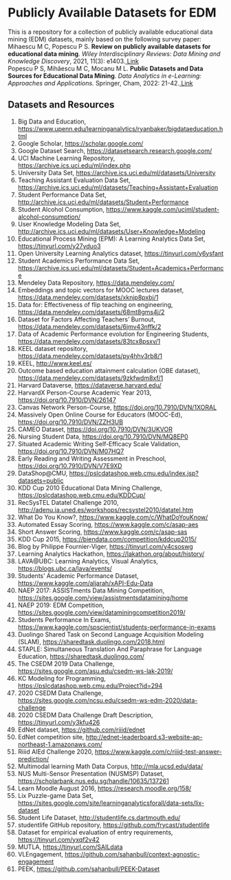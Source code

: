 # Publicly Available Datasets for EDM
This is a repository for a collection of publicly available educational data mining (EDM) datasets, mainly based on the following survey paper:
Mihaescu M C, Popescu P S. <b>Review on publicly available datasets for educational data mining</b>. <i>Wiley Interdisciplinary Reviews: Data Mining and Knowledge Discovery</i>, 2021, 11(3): e1403.<a class="btn btn-outline-primary my-1 mr-1 btn-sm" href="https://wires.onlinelibrary.wiley.com/doi/10.1002/widm.1403?af=R" target="_blank" rel="noopener"> Link
  </a><br />
Popescu P S, Mihăescu M C, Mocanu M L. <b>Public Datasets and Data Sources for Educational Data Mining</b>. <i>Data Analytics in e-Learning: Approaches and Applications.</i> Springer, Cham, 2022: 21-42.<a class="btn btn-outline-primary my-1 mr-1 btn-sm" href="https://link.springer.com/chapter/10.1007/978-3-030-96644-7_2" target="_blank" rel="noopener"> Link
  </a>
 
## Datasets and Resources
1. Big Data and Education, https://www.upenn.edu/learninganalytics/ryanbaker/bigdataeducation.html
2. Google Scholar, https://scholar.google.com/
3. Google Dataset Search, https://datasetsearch.research.google.com/
4. UCI Machine Learning Repository, https://archive.ics.uci.edu/ml/index.php
5. University Data Set, https://archive.ics.uci.edu/ml/datasets/University
6. Teaching Assistant Evaluation Data Set, https://archive.ics.uci.edu/ml/datasets/Teaching+Assistant+Evaluation
7. Student Performance Data Set, http://archive.ics.uci.edu/ml/datasets/Student+Performance
8. Student Alcohol Consumption, https://www.kaggle.com/uciml/student-alcohol-consumption/
9. User Knowledge Modeling Data Set, http://archive.ics.uci.edu/ml/datasets/User+Knowledge+Modeling
10. Educational Process Mining (EPM): A Learning Analytics Data Set, https://tinyurl.com/y27yduo3
11. Open University Learning Analytics dataset, https://tinyurl.com/y6ysfant
12. Student Academics Performance Data Set, https://archive.ics.uci.edu/ml/datasets/Student+Academics+Performance
13. Mendeley Data Repository, https://data.mendeley.com/
14. Embeddings and topic vectors for MOOC lectures dataset, https://data.mendeley.com/datasets/xknjp8pxbj/1
15. Data for: Effectiveness of flip teaching on engineering, https://data.mendeley.com/datasets/68mt8gms4j/2
16. Dataset for Factors Affecting Teachers’ Burnout, https://data.mendeley.com/datasets/6jmv43nffk/2
17. Data of Academic Performance evolution for Engineering Students, https://data.mendeley.com/datasets/83tcx8psxv/1
18. KEEL dataset repository, https://data.mendeley.com/datasets/py4hhv3rb8/1
19. KEEL, http://www.keel.es/
20. Outcome based education attainment calculation (OBE dataset), https://data.mendeley.com/datasets/9zkfwdm8xf/1
21. Harvard Dataverse, https://dataverse.harvard.edu/
22. HarvardX Person-Course Academic Year 2013, https://doi.org/10.7910/DVN/26147
23. Canvas Network Person-Course, https://doi.org/10.7910/DVN/1XORAL
24. Massively Open Online Course for Educators (MOOC-Ed), https://doi.org/10.7910/DVN/ZZH3UB
25. CAMEO Dataset, https://doi.org/10.7910/DVN/3UKVOR
26. Nursing Student Data, https://doi.org/10.7910/DVN/MQ8EP0
27. Situated Academic Writing Self-Efficacy Scale Validation, https://doi.org/10.7910/DVN/M07HQ7
28. Early Reading and Writing Assessment in Preschool, https://doi.org/10.7910/DVN/V7E9XD
29. DataShop@CMU, https://pslcdatashop.web.cmu.edu/index.jsp?datasets=public
30. KDD Cup 2010 Educational Data Mining Challenge, https://pslcdatashop.web.cmu.edu/KDDCup/
31. RecSysTEL Datatel Challenge 2010, http://adenu.ia.uned.es/workshops/recsystel2010/datatel.htm
32. What Do You Know?, https://www.kaggle.com/c/WhatDoYouKnow/   
33. Automated Essay Scoring, https://www.kaggle.com/c/asap-aes
34. Short Answer Scoring, https://www.kaggle.com/c/asap-sas
35. KDD Cup 2015, https://biendata.com/competition/kddcup2015/
36. Blog by Philippe Fournier-Viger, https://tinyurl.com/y4csoswg
37. Learning Analytics Hackathon, https://lakathon.org/about/history/
38. LAVA@UBC: Learning Analytics, Visual Analytics, https://blogs.ubc.ca/lava/events/
39. Students’ Academic Performance Dataset, https://www.kaggle.com/aljarah/xAPI-Edu-Data
40. NAEP 2017: ASSISTments Data Mining Competition, https://sites.google.com/view/assistmentsdatamining/home
41. NAEP 2019: EDM Competition, https://sites.google.com/view/dataminingcompetition2019/
42. Students Performance In Exams, https://www.kaggle.com/spscientist/students-performance-in-exams
43. Duolingo Shared Task on Second Language Acquisition Modeling (SLAM), https://sharedtask.duolingo.com/2018.html
44. STAPLE: Simultaneous Translation And Paraphrase for Language Education, https://sharedtask.duolingo.com/
45. The CSEDM 2019 Data Challenge, https://sites.google.com/asu.edu/csedm-ws-lak-2019/
46. KC Modeling for Programming, https://pslcdatashop.web.cmu.edu/Project?id=294
47. 2020 CSEDM Data Challenge, https://sites.google.com/ncsu.edu/csedm-ws-edm-2020/data-challenge
48. 2020 CSEDM Data Challenge Draft Description, https://tinyurl.com/y3kfu426
49. EdNet dataset, https://github.com/riiid/ednet
50. EdNet competition site, http://ednet-leaderboard.s3-website-ap-northeast-1.amazonaws.com/
51. Riiid AIEd Challenge 2020, https://www.kaggle.com/c/riiid-test-answer-prediction/
52. Multimodal learning Math Data Corpus, http://mla.ucsd.edu/data/
53. NUS Multi-Sensor Presentation (NUSMSP) Dataset, https://scholarbank.nus.edu.sg/handle/10635/137261
54. Learn Moodle August 2016, https://research.moodle.org/158/
55. Lix Puzzle-game Data Set, https://sites.google.com/site/learninganalyticsforall/data-sets/lix-dataset
56. Student Life Dataset, http://studentlife.cs.dartmouth.edu/
57. studentlife GitHub repository, https://github.com/frycast/studentlife
58. Dataset for empirical evaluation of entry requirements, https://tinyurl.com/yxqf2v42
59. MUTLA, https://tinyurl.com/SAILdata
60. VLEngagement, https://github.com/sahanbull/context-agnostic-engagement
61. PEEK, https://github.com/sahanbull/PEEK-Dataset
